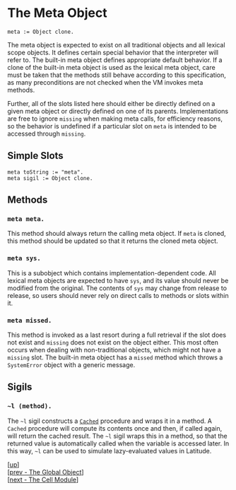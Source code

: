 
# The Meta Object

    meta := Object clone.

The meta object is expected to exist on all traditional objects and
all lexical scope objects. It defines certain special behavior that
the interpreter will refer to. The built-in meta object defines
appropriate default behavior. If a clone of the built-in meta object
is used as the lexical meta object, care must be taken that the
methods still behave according to this specification, as many
preconditions are not checked when the VM invokes meta methods.

Further, all of the slots listed here should either be directly
defined on a given meta object or directly defined on one of its
parents. Implementations are free to ignore `missing` when making meta
calls, for efficiency reasons, so the behavior is undefined if a
particular slot on `meta` is intended to be accessed through
`missing`.

## Simple Slots

    meta toString := "meta".
    meta sigil := Object clone.

## Methods

### `meta meta.`

This method should always return the calling meta object. If `meta` is
cloned, this method should be updated so that it returns the cloned
meta object.

### `meta sys.`

This is a subobject which contains implementation-dependent code. All
lexical meta objects are expected to have `sys`, and its value should
never be modified from the original. The contents of `sys` may change
from release to release, so users should never rely on direct calls to
methods or slots within it.

### `meta missed.`

This method is invoked as a last resort during a full retrieval if the
slot does not exist and `missing` does not exist on the object
either. This most often occurs when dealing with non-traditional
objects, which might not have a `missing` slot. The built-in meta
object has a `missed` method which throws a `SystemError` object with
a generic message.

## Sigils

### `~l (method).`

The `~l` sigil constructs a [`Cached`](cached.md) procedure and wraps
it in a method. A `Cached` procedure will compute its contents once
and then, if called again, will return the cached result. The `~l`
sigil wraps this in a method, so that the returned value is
automatically called when the variable is accessed later. In this way,
`~l` can be used to simulate lazy-evaluated values in Latitude.

[[up](.)]
<br/>[[prev - The Global Object](global.md)]
<br/>[[next - The Cell Module](cell.md)]
